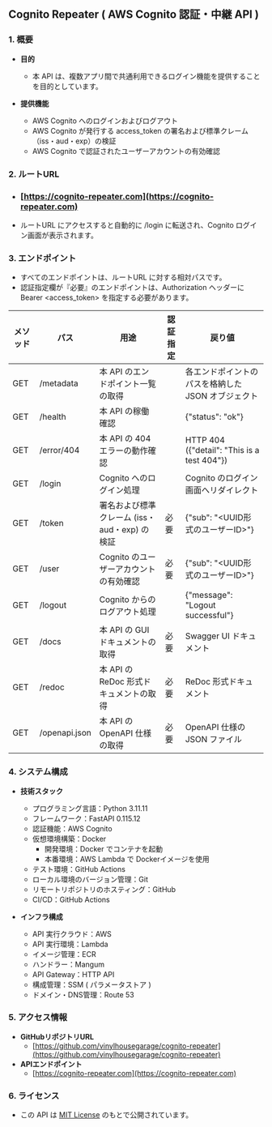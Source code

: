 ## Cognito Repeater ( AWS Cognito 認証・中継 API )

### 1. 概要
  - **目的**
    - 本 API は、複数アプリ間で共通利用できるログイン機能を提供することを目的としています。

  - **提供機能**
    - AWS Cognito へのログインおよびログアウト
    - AWS Cognito が発行する access_token の署名および標準クレーム（iss・aud・exp）の検証
    - AWS Cognito で認証されたユーザーアカウントの有効確認

### 2. ルートURL
  - ### [https://cognito-repeater.com](https://cognito-repeater.com)
  -  ルートURL にアクセスすると自動的に /login に転送され、Cognito ログイン画面が表示されます。

### 3. エンドポイント
  - すべてのエンドポイントは、ルートURL に対する相対パスです。
  - 認証指定欄が『必要』のエンドポイントは、Authorization ヘッダーに Bearer <access_token> を指定する必要があります。

| メソッド | パス      | 用途                     |認証指定|戻り値              |
|-----|---------------|--------------------------|----|----------------------|
| GET | /metadata |本 API のエンドポイント一覧の取得||各エンドポイントのパスを格納した JSON オブジェクト|
| GET | /health |本 API の稼働確認||{"status": "ok"}|
| GET | /error/404 |本 API の 404 エラーの動作確認||HTTP 404 ({"detail": "This is a test 404"})|
| GET | /login |Cognito へのログイン処理||Cognito のログイン画面へリダイレクト|
| GET | /token |署名および標準クレーム (iss・aud・exp) の検証|必要|{"sub": "&lt;UUID形式のユーザーID&gt;"}|
| GET | /user |Cognito のユーザーアカウントの有効確認|必要|{"sub": "&lt;UUID形式のユーザーID&gt;"}|
| GET | /logout |Cognito からのログアウト処理||{"message": "Logout successful"}|
| GET | /docs |本 API の GUI ドキュメントの取得|必要|Swagger UI ドキュメント|
| GET | /redoc |本 API の ReDoc 形式ドキュメントの取得|必要|ReDoc 形式ドキュメント|
| GET | /openapi.json |本 API の OpenAPI 仕様の取得|必要|OpenAPI 仕様の JSON ファイル|

### 4. システム構成
  - **技術スタック**
    - プログラミング言語：Python 3.11.11
    - フレームワーク：FastAPI 0.115.12
    - 認証機能：AWS Cognito
    - 仮想環境構築：Docker
      - 開発環境：Docker でコンテナを起動
      - 本番環境：AWS Lambda で Dockerイメージを使用
    - テスト環境：GitHub Actions
    - ローカル環境のバージョン管理：Git
    - リモートリポジトリのホスティング：GitHub
    - CI/CD：GitHub Actions

  - **インフラ構成**
    - API 実行クラウド：AWS
    - API 実行環境：Lambda
    - イメージ管理：ECR
    - ハンドラー：Mangum
    - API Gateway：HTTP API
    - 構成管理：SSM ( パラメータストア )
    - ドメイン・DNS管理：Route 53

### 5. アクセス情報
  - **GitHubリポジトリURL**
    - [https://github.com/vinylhousegarage/cognito-repeater](https://github.com/vinylhousegarage/cognito-repeater)
  - **APIエンドポイント**
    - [https://cognito-repeater.com](https://cognito-repeater.com)

### 6. ライセンス
  - この API は [MIT License](https://opensource.org/licenses/MIT) のもとで公開されています。
